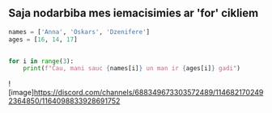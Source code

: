 ## Saja nodarbiba mes iemacisimies ar 'for' cikliem
```py
names = ['Anna', 'Oskars', 'Dzenifere']
ages = [16, 14, 17]


for i in range(3):
    print(f"Čau, mani sauc {names[i]} un man ir {ages[i]} gadi")
```
![image]https://discord.com/channels/688349673303572489/1146821702492364850/1164098833928691752

